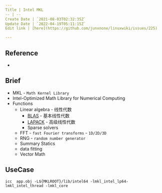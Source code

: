 ```yaml
---
Title | Intel MKL
-- | --
Create Date | `2021-08-03T02:32:35Z`
Update Date | `2022-04-19T05:11:15Z`
Edit link | [here](https://github.com/junxnone/linuxwiki/issues/225)

---
```

## Reference
- []()

## Brief
- MKL - `Math Kernel Library`
- Intel-Optimized Math Library for Numerical Computing
- Functions
  - Linear algebra - 线性代数
    - [BLAS](https://github.com/junxnone/tech-io/issues/1023) - 基本线性代数
    - [LAPACK](https://github.com/junxnone/tech-io/issues/1024) - 高级线性代数
    - Sparse solvers
  - FFT - `fast Fourier transforms` - `1D/2D/3D`
  - RNG - `random number generator`
  - Summary Statics
  - data fitting
  - Vector Math

## UseCase
```
icc  app.obj -L${MKLROOT}/lib/intel64 -lmkl_intel_lp64-lmkl_intel_thread -lmkl_core
```
